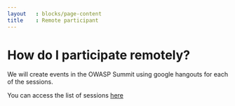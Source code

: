 ```yaml
---
layout   : blocks/page-content
title    : Remote participant
---
```


# How do I participate remotely?

We will create events in the OWASP Summit using google hangouts for each of the sessions.

You can access the list of sessions [here]()
